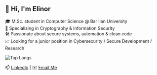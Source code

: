 ## 👋 Hi, I'm Elinor

🎓 M.Sc. student in Computer Science @ Bar Ilan University  
🔐 Specializing in Cryptography & Information Security  
🛠️ Passionate about secure systems, automation & clean code  
📈 Looking for a junior position in Cybersecurity / Secure Development / Research

![Top Langs](https://github-readme-stats.vercel.app/api/top-langs/?username=ElinorCohen&layout=compact&langs_count=8&theme=github_dark)

📫 [LinkedIn](https://www.linkedin.com/in/elinor-cohen) | ✉️ [Email Me](mailto:elinorco24@gmail.com)

